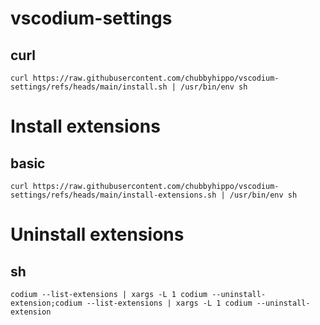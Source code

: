 # vscodium-settings
## curl
```shell
curl https://raw.githubusercontent.com/chubbyhippo/vscodium-settings/refs/heads/main/install.sh | /usr/bin/env sh
```
# Install extensions
## basic
```curl
curl https://raw.githubusercontent.com/chubbyhippo/vscodium-settings/refs/heads/main/install-extensions.sh | /usr/bin/env sh
```
# Uninstall extensions
## sh
```shell
codium --list-extensions | xargs -L 1 codium --uninstall-extension;codium --list-extensions | xargs -L 1 codium --uninstall-extension
```
